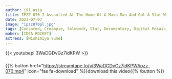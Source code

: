 ```yaml
---
author: j91.asia
title: IPZZ-070 I Assaulted At The Home Of A Maso Man And Got A Slut With All My Might
date: 2023-07-07
image: "ipzz070pl.jpg"
tags: [Censored, Creampie, Solowork, Slut, Documentary, Digital Mosaic, Submissive Men]
maker: [IDEA POCKET]
actress: [Nishimiya Yume]
---
```



{{< youtubepl 3WaDGDvGz7idKPW >}}
###

{{% button href="https://streamtape.to/v/3WaDGDvGz7idKPW/ipzz-070.mp4" icon="fas fa-download" %}}download this video{{% /button %}}

